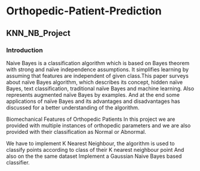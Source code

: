 # Orthopedic-Patient-Prediction
 
 ## KNN_NB_Project

### Introduction

Naive Bayes is a classification algorithm which is based on Bayes theorem with strong and naïve independence assumptions. It simplifies learning by assuming that features are independent of given class.This paper surveys about naïve Bayes algorithm, which describes its concept, hidden naïve Bayes, text classification, traditional naïve Bayes and machine learning. Also represents augmented naïve Bayes by examples. And at the end some applications of naïve Bayes and its advantages and disadvantages has discussed for a better understanding of the algorithm.

Biomechanical Features of Orthopedic Patients In this project we are provided with multiple instances of orthopedic parameters and we are also provided with their classification as Normal or Abnormal.

We have to implement K Nearest Neighbour, the algorithm is used to classify points according to class of their K nearest neighbour point And also on the the same dataset Implement a Gaussian Naive Bayes based classifier.
